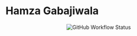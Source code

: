 # Hamza Gabajiwala

<div align="center">
  <img alt="GitHub Workflow Status" src="https://img.shields.io/github/actions/workflow/status/hamzzgab/portfolio/static.yml">
</div>
